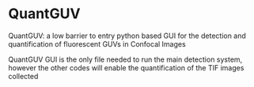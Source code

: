 # QuantGUV
QuantGUV: a low barrier to entry python based GUI for the detection and quantification of fluorescent GUVs in Confocal Images

QuantGUV GUI is the only file needed to run the main detection system, however the other codes will enable the quantification of the TIF images collected
